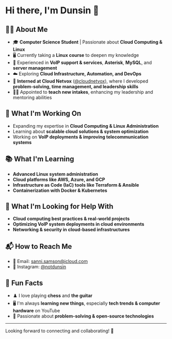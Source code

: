 # Hi there, I'm Dunsin 👋  

## 👨‍💻 About Me  
- 🎓 **Computer Science Student** | Passionate about **Cloud Computing & Linux**  
- 🖥️ Currently taking a **Linux course** to deepen my knowledge  
- 📡 Experienced in **VoIP support & services**, **Asterisk**, **MySQL**, and **server management**  
- ☁️ Exploring **Cloud Infrastructure, Automation, and DevOps**  
- 🏢 **Interned at Cloud Netvox** ([@cloudnetvox](https://www.instagram.com/cloudnetvox)), where I developed **problem-solving, time management, and leadership skills**  
- 👨‍🏫 Appointed to **teach new intakes**, enhancing my leadership and mentoring abilities  

## 🚀 What I'm Working On  
- Expanding my expertise in **Cloud Computing & Linux Administration**  
- Learning about **scalable cloud solutions & system optimization**  
- Working on **VoIP deployments & improving telecommunication systems**  

## 📚 What I'm Learning  
- **Advanced Linux system administration**  
- **Cloud platforms like AWS, Azure, and GCP**  
- **Infrastructure as Code (IaC) tools like Terraform & Ansible**  
- **Containerization with Docker & Kubernetes**  

## 🤝 What I'm Looking for Help With  
- **Cloud computing best practices & real-world projects**  
- **Optimizing VoIP system deployments in cloud environments**  
- **Networking & security in cloud-based infrastructures**  

## 📬 How to Reach Me  
- 📧 Email: [sanni.samson@icloud.com](mailto:sanni.samson@icloud.com)  
- 📸 Instagram: [@notdunsin](https://www.instagram.com/notdunsin)  

## 🎉 Fun Facts  
- ♟️ I love playing **chess** and **the guitar**  
- 🖥️ I'm always **learning new things**, especially **tech trends & computer hardware** on YouTube  
- 🔧 Passionate about **problem-solving & open-source technologies**  

---

Looking forward to connecting and collaborating! 🚀  
